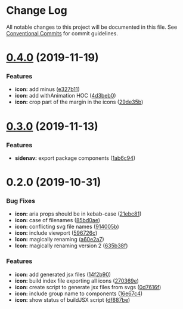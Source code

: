 # Change Log

All notable changes to this project will be documented in this file.
See [Conventional Commits](https://conventionalcommits.org) for commit guidelines.

# [0.4.0](https://github.com/CraveFood/farmblocks/compare/@crave/farmblocks-icon@0.3.0...@crave/farmblocks-icon@0.4.0) (2019-11-19)


### Features

* **icon:** add minus ([e327b11](https://github.com/CraveFood/farmblocks/commit/e327b11b17b9677eeb5fe085ac58ad4ec2581a81))
* **icon:** add withAnimation HOC ([4d3beb0](https://github.com/CraveFood/farmblocks/commit/4d3beb0786db91369d43626335ca0dbf7ff86573))
* **icon:** crop part of the margin in the icons ([29de35b](https://github.com/CraveFood/farmblocks/commit/29de35b0401abb9691fd59477d099d4f02989129))





# [0.3.0](https://github.com/CraveFood/farmblocks/compare/@crave/farmblocks-icon@0.2.0...@crave/farmblocks-icon@0.3.0) (2019-11-13)


### Features

* **sidenav:** export package components ([1ab6c94](https://github.com/CraveFood/farmblocks/commit/1ab6c9446fd65e17f0c8acd5396b8bd967e5ef2d))





# 0.2.0 (2019-10-31)


### Bug Fixes

* **icon:** aria props should be in kebab-case ([21ebc81](https://github.com/CraveFood/farmblocks/commit/21ebc81))
* **icon:** case of filenames ([85bd0ae](https://github.com/CraveFood/farmblocks/commit/85bd0ae))
* **icon:** conflicting svg file names ([914005b](https://github.com/CraveFood/farmblocks/commit/914005b))
* **icon:** include viewport ([596726c](https://github.com/CraveFood/farmblocks/commit/596726c))
* **Icon:** magically renaming ([a60e2a7](https://github.com/CraveFood/farmblocks/commit/a60e2a7))
* **Icon:** magically renaming version 2 ([635b38f](https://github.com/CraveFood/farmblocks/commit/635b38f))


### Features

* **icon:** add generated jsx files ([14f2b90](https://github.com/CraveFood/farmblocks/commit/14f2b90))
* **icon:** build index file exporting all icons ([270369e](https://github.com/CraveFood/farmblocks/commit/270369e))
* **icon:** create script to generate jsx files from svgs ([0d7616f](https://github.com/CraveFood/farmblocks/commit/0d7616f))
* **icon:** include group name to components ([16e67c4](https://github.com/CraveFood/farmblocks/commit/16e67c4))
* **icon:** show status of buildJSX script ([df887be](https://github.com/CraveFood/farmblocks/commit/df887be))
